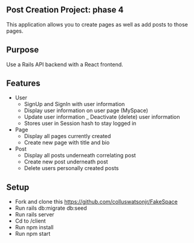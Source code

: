 ## Post Creation Project: phase 4

This application allows you to create pages as well as add posts to those pages.

## Purpose

Use a Rails API backend with a React frontend.

## Features

- User
    - SignUp and SignIn with user information
    - Display user information on user page (MySpace)
    - Update user information
    _ Deactivate (delete) user information
    - Stores user in Session hash to stay logged in
- Page
    - Display all pages currently created
    - Create new page with title and bio
- Post
    - Display all posts underneath correlating post
    - Create new post underneath post
    - Delete users personally created posts

## Setup
- Fork and clone this https://github.com/colluswatsonjr/FakeSpace
- Run rails db:migrate db:seed
- Run rails server
- Cd to /client
- Run npm install
- Run npm start